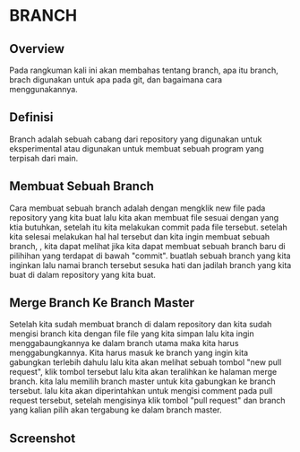 # BRANCH

## Overview

Pada rangkuman kali ini akan membahas tentang branch, apa itu branch, brach digunakan untuk apa pada git, dan bagaimana cara menggunakannya.

## Definisi

Branch adalah sebuah cabang dari repository yang digunakan untuk eksperimental atau digunakan untuk membuat sebuah program yang terpisah dari main.

## Membuat Sebuah Branch

Cara membuat sebuah branch adalah dengan mengklik new file pada repository yang kita buat lalu kita akan membuat file sesuai dengan yang ktia butuhkan, setelah itu kita melakukan commit pada file tersebut. setelah kita selesai melakukan hal hal tersebut dan kita ingin membuat sebuah branch,
, kita dapat melihat jika kita dapat membuat sebuah branch baru di pilihihan yang terdapat di bawah "commit". buatlah sebuah branch yang kita inginkan lalu namai branch tersebut sesuka hati dan jadilah branch yang kita buat di dalam repository yang kita buat.

## Merge Branch Ke Branch Master

Setelah kita sudah membuat branch di dalam repository dan kita sudah mengisi branch kita dengan file file yang kita simpan lalu kita ingin menggabaungkannya ke dalam branch utama maka kita harus menggabungkannya.
Kita harus masuk ke branch yang ingin kita gabungkan terlebih dahulu lalu kita akan melihat sebuah tombol "new pull request", klik tombol tersebut lalu kita akan teralihkan ke halaman merge branch.
kita lalu memilih branch master untuk kita gabungkan ke branch tersebut. lalu kita akan diperintahkan untuk mengisi comment pada pull request tersebut, setelah mengisinya klik tombol "pull request" dan branch yang kalian pilih akan tergabung ke dalam branch master.

## Screenshot

